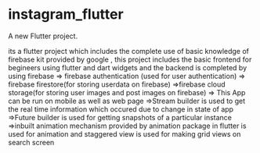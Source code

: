 # instagram_flutter

A new Flutter project.

its a flutter project which includes the complete use of basic knowledge of firebase kit provided by google , this project includes the basic frontend for begineers using flutter and dart widgets and the backend is completed by using firebase
=> firebase authentication (used for user authentication)
=> firebase firestore(for storing userdata on firebase)
=>firebase cloud storage(for storing user images and post images on firebase)
=> This App can be run on mobile as well as web page
=>Stream builder is used to get the real time information which occured due to change in state of app
=>Future builder is used for getting snapshots of a particular instance
=>inbuilt animation mechanism provided by animation package in flutter is used for animation and staggered view is used for making grid views on search screen
